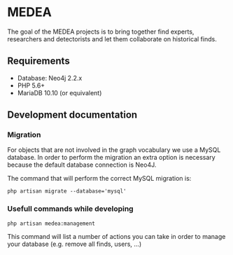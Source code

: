 # MEDEA
The goal of the MEDEA projects is to bring together find experts, researchers and detectorists and let them collaborate on historical finds.

## Requirements

* Database: Neo4j 2.2.x
* PHP 5.6+
* MariaDB 10.10 (or equivalent)

## Development documentation

### Migration

For objects that are not involved in the graph vocabulary we use a MySQL database.
In order to perform the migration an extra option is necessary because the default database connection is Neo4J.

The command that will perform the correct MySQL migration is:

    php artisan migrate --database='mysql'

### Usefull commands while developing

    php artisan medea:management

This command will list a number of actions you can take in order to manage your database (e.g. remove all finds, users, ...)